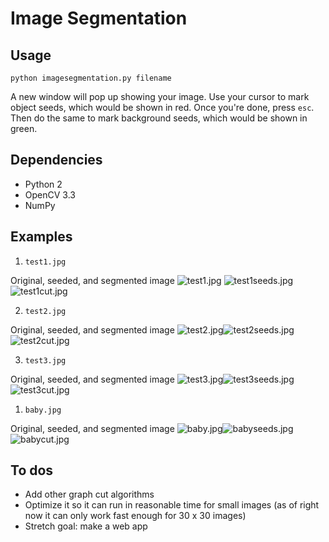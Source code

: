 # Image Segmentation

## Usage
``` 
python imagesegmentation.py filename
```

A new window will pop up showing your image. Use your cursor to mark object seeds, which would be shown in red. Once you're done, press `esc`. Then do the same to mark background seeds, which would be shown in green.

## Dependencies

- Python 2
- OpenCV 3.3
- NumPy

## Examples

1. `test1.jpg`

Original, seeded, and segmented image
![test1.jpg](test1.jpg) ![test1seeds.jpg](test1seeds.jpg)![test1cut.jpg](test1cut.jpg)

2. `test2.jpg`

Original, seeded, and segmented image
![test2.jpg](test2.jpg)![test2seeds.jpg](test2seeds.jpg)![test2cut.jpg](test2cut.jpg)

3. `test3.jpg`

Original, seeded, and segmented image
![test3.jpg](test3.jpg)![test3seeds.jpg](test3seeds.jpg)![test3cut.jpg](test3cut.jpg)


1. `baby.jpg`

Original, seeded, and segmented image
![baby.jpg](baby.jpg)![babyseeds.jpg](babyseeds.jpg)![babycut.jpg](babycut.jpg)

## To dos

- Add other graph cut algorithms
- Optimize it so it can run in reasonable time for small images (as of right now it can only work fast enough for 30 x 30 images)
- Stretch goal: make a web app
